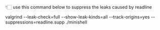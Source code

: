 👇🏻 use this command below to suppress the leaks caused by readline

valgrind --leak-check=full --show-leak-kinds=all --track-origins=yes --suppressions=readline.supp ./minishell

